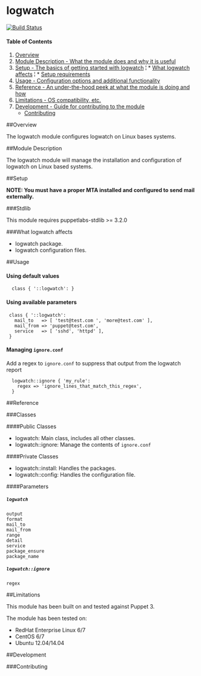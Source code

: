 # logwatch

[![Build Status](https://travis-ci.org/jonmosco/puppet-logwatch.svg?branch=master)](https://travis-ci.org/jonmosco/puppet-logwatch)

#### Table of Contents

1. [Overview](#overview)
2. [Module Description - What the module does and why it is useful](#module-description)
3. [Setup - The basics of getting started with logwatch](#setup)
  ¦ * [What logwatch affects](#what-logwatch-affects)
  ¦ * [Setup requirements](#setup-requirements)
4. [Usage - Configuration options and additional functionality](#usage)
5. [Reference - An under-the-hood peek at what the module is doing and how](#reference)
6. [Limitations - OS compatibility, etc.](#limitations)
7. [Development - Guide for contributing to the module](#development)
    * [Contributing](#contributing)

##Overview

The logwatch module configures logwatch on Linux bases systems.

##Module Description

The logwatch module will manage the installation and configuration of logwatch
on Linux based systems.

##Setup

**NOTE: You must have a proper MTA installed and configured to send mail externally.**

###Stdlib

This module requires puppetlabs-stdlib >= 3.2.0

###What logwatch affects

 * logwatch package.
 * logwatch configuration files.

##Usage

#### Using default values

```puppet
  class { '::logwatch': }
```

#### Using available parameters

```puppet
 class { '::logwatch':
   mail_to   => [ 'test@test.com ', 'more@test.com' ],
   mail_from => 'puppet@test.com',
   service   => [ 'sshd', 'httpd' ],
 }
```

#### Managing `ignore.conf`

Add a regex to `ignore.conf` to suppress that output from the logwatch report

```puppet
  logwatch::ignore { 'my_rule':
    regex => 'ignore_lines_that_match_this_regex',
  }
```

##Reference

###Classes

####Public Classes

* logwatch: Main class, includes all other classes.
* logwatch::ignore: Manage the contents of `ignore.conf`

####Private Classes

* logwatch::install: Handles the packages.
* logwatch::config: Handles the configuration file.

####Parameters

##### `logwatch`

```
output
format
mail_to
mail_from
range
detail
service
package_ensure
package_name
```

##### `logwatch::ignore`

```
regex
```

##Limitations

This module has been built on and tested against Puppet 3.

The module has been tested on:

* RedHat Enterprise Linux 6/7
* CentOS 6/7
* Ubuntu 12.04/14.04

##Development

###Contributing
